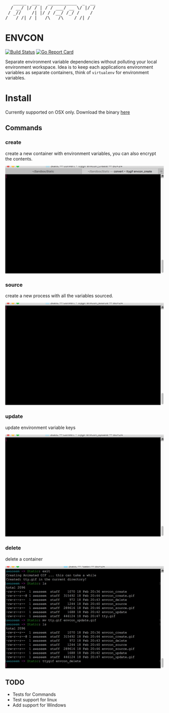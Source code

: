 <pre>
   _____  ___   ___________  _  __
  / __/ |/ / | / / ___/ __ \/ |/ /
 / _//    /| |/ / /__/ /_/ /    / 
/___/_/|_/ |___/\___/\____/_/|_/
</pre>

# ENVCON
[![Build Status](https://travis-ci.org/awaseem/envcon.svg?branch=master)](https://travis-ci.org/awaseem/envcon)
[![Go Report Card](https://goreportcard.com/badge/github.com/awaseem/envcon)](https://goreportcard.com/report/github.com/awaseem/envcon)


Separate environment variable dependencies without polluting your local environment workspace.
Idea is to keep each applications environment variables as separate containers, think of `virtualenv` for environment variables.

# Install

Currently supported on OSX only. Download the binary [here](https://github.com/awaseem/envcon/releases)

## Commands

### create
create a new container with environment variables, you can also encrypt the contents.

![](./static/envcon_create.gif)

### source
create a new process with all the variables sourced.

![](./static/envcon_source.gif)

### update
update environment variable keys

![](./static/envcon_update.gif)

### delete 
delete a container

![](./static/envcon_delete.gif)

## TODO

- Tests for Commands
- Test support for linux
- Add support for Windows